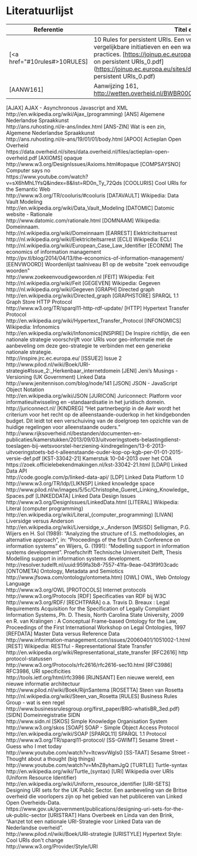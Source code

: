 # Literatuurlijst
| Referentie | Titel en Locatie |
|------------|------------------|
|[<a href="#10rules#></a>10RULES]|10 Rules for persistent URIs. Een veelomvattend rapport van de EU met vergelijkbare initiatieven en een waardevol overzicht van de laatste best-practices. [https://joinup.ec.europa.eu/sites/default/files/D7.1.3 - Study on persistent URIs_0.pdf](https://joinup.ec.europa.eu/sites/default/files/D7.1.3 - Study on persistent URIs_0.pdf)|
|[AANW161]|Aanwijzing 161, http://wetten.overheid.nl/BWBR0005730/Hoofdstuk4/411/Aanwijzing161|

<tr><td>[AJAX]</td><td>
                AJAX - Asynchronous Javascript and XML<br>
                http://en.wikipedia.org/wiki/Ajax_(programming)</td></tr>
<tr><td>[ANS]</td><td>
                Algemene Nederlandse Spraakkunst<br>
                http://ans.ruhosting.nl/e-ans/index.html</td></tr>
<tr><td>[ANS-ZIN]</td><td>
                Wat is een zin, Algemene Nederlandse Spraakkunst<br>
                http://ans.ruhosting.nl/e-ans/19/01/01/body.html</td></tr>
<tr><td>[APOO]</td><td>
                Actieplan Open Overheid<br>
                https://data.overheid.nl/sites/data.overheid.nl/files/actieplan-open-overheid.pdf</td></tr>
<tr><td>[AXIOMS]</td><td>
                opaque<br> http://www.w3.org/DesignIssues/Axioms.html#opaque</td></tr>
<tr><td>[COMPSAYSNO]</td><td>
                Computer says no<br>
                https://www.youtube.com/watch?v=sX6hMhL1YsQ&amp;index=8&amp;list=RD0n_Ty_72Qds</td></tr>
<tr><td>[COOLURIS]</td><td>
                Cool URIs for the Semantic Web<br>
                http://www.w3.org/TR/cooluris/#cooluris</td></tr>
<tr><td>[DATAVAULT]</td><td>
                Wikipedia: Data Vault Modeling<br>
                http://en.wikipedia.org/wiki/Data_Vault_Modeling</td></tr>
<tr><td>[DATOMIC]</td><td>
                Datomic website - Rationale<br>
                http://www.datomic.com/rationale.html</td></tr>
<tr><td>[DOMNAAM]</td><td>
                Wikipedia: Domeinnaam.<br>
                http://nl.wikipedia.org/wiki/Domeinnaam</td></tr>
<tr><td>[EARREST]</td><td>
                Elektriciteitsarrest<br>
                http://nl.wikipedia.org/wiki/Elektriciteitsarrest</td></tr>
<tr><td>[ECLI]</td><td>
                Wikipedia: ECLI<br>
                http://nl.wikipedia.org/wiki/European_Case_Law_Identifier</td></tr>
<tr><td>[ECONIM]</td><td>
                The economics of information management<br>
                http://pv.tl/blog/2014/04/13/the-economics-of-information-management/</td></tr>
<tr><td>[EENVWOORD]</td><td>
                Woordenlijst taalniveau B1 op de website "zoek eenvoudige
                woorden"<br> http://www.zoekeenvoudigewoorden.nl</td></tr>
<tr><td>[FEIT]</td><td>
                Wikipedia: Feit<br> http://nl.wikipedia.org/wiki/Feit </td></tr>
<tr><td>[GEGEVEN]</td><td>
                Wikipedia: Gegeven<br> http://nl.wikipedia.org/wiki/Gegeven</td></tr>
<tr><td>[GRAPH]</td><td>
                Directed graph<br> http://en.wikipedia.org/wiki/Directed_graph</td></tr>
<tr><td>[GRAPHSTORE]</td><td> SPARQL
                1.1 Graph Store HTTP Protocol<br>
                http://www.w3.org/TR/sparql11-http-rdf-update/</td></tr>
<tr><td>[HTTP]</td><td>
                Hypertext Transfer Protocol<br>
                http://en.wikipedia.org/wiki/Hypertext_Transfer_Protocol</td></tr>
<tr><td>[INFONOMICS]</td><td>
                Wikipedia: Infonomics<br>
                http://en.wikipedia.org/wiki/Infonomics</td></tr><tr><td>[INSPIRE]</td><td> De
                Inspire richtlijn, die een nationale strategie voorschrijft voor
                URIs voor geo-informatie met de aanbeveling om deze
                geo-strategie te verbinden met een generieke nationale
                strategie.<br> http://inspire.jrc.ec.europa.eu/</td></tr>
<tr><td>[ISSUE2]</td><td> Issue
                2<br>
                http://www.pilod.nl/wiki/Boek/URI-strategie#Issue_2:_Herkenbaar_internetdomein</td></tr>
<tr><td>[JENI]</td><td>
                Jeni’s Musings - Versioning (UK Government) Linked Data<br>
                http://www.jenitennison.com/blog/node/141</td></tr>
<tr><td>[JSON]</td><td> JSON
                - JavaScript Object Notation<br>
                http://en.wikipedia.org/wiki/JSON</td></tr>
<tr><td>[JURICON]</td><td>
                Juriconnect: Platform voor informatieuitwisseling en
                –standaardisatie in het juridisch domein.<br>
                http://juriconnect.nl/</td></tr>
<tr><td>[KINDREG]</td><td> “Het
                partnerbegrip in de Awir wordt het criterium voor het recht op
                de alleenstaande-ouderkop in het kindgebonden budget. Dit leidt
                tot een verschuiving van de doelgroep ten opzichte van de
                huidige regelingen voor alleenstaande ouders.”<br>
                http://www.rijksoverheid.nl/bestanden/documenten-en-publicaties/kamerstukken/2013/09/03/uitvoeringstoets-belastingdienst-toeslagen-bij-wetsvoorstel-herziening-kindregelingen/13-6-2013-uitvoeringstoets-bd-t-alleenstaande-ouder-kop-op-kgb-per-01-01-2015-versie-def.pdf</td></tr>
<tr><td>[KST-33042-21]</td><td>
                Kamerstuk 10-04-2013 over het COA<br>
                https://zoek.officielebekendmakingen.nl/kst-33042-21.html</td></tr>
<tr><td>[LDAPI]</td><td>
                Linked Data API<br> http://code.google.com/p/linked-data-api/</td></tr>
<tr><td>[LDP]</td><td>
                Linked Data Platform 1.0<br> http://www.w3.org/TR/ldp/</td></tr><tr><td>[LIKNSP]</td><td>
                Linked knowledge space<br>
                http://www.pilod.nl/w/images/5/5c/Christophe_Gueret_Linking_Knowledge_Spaces.pdf</td></tr>
<tr><td>[LINKEDDATA]</td><td>
                Linked Data Design Issues<br>
                http://www.w3.org/DesignIssues/LinkedData.html</td></tr>
<tr><td>[LITERAL]</td><td>
                Wikipedia: Literal (computer programming)<br>
                http://en.wikipedia.org/wiki/Literal_(computer_programming)</td></tr>
<tr><td>[LIVAN]</td><td>
                Liversidge versus Anderson<br>
                http://en.wikipedia.org/wiki/Liversidge_v._Anderson</td></tr>
<tr><td>[MSISD]</td><td>
                Selligman, P.G. Wijers en H. Sol (1989): “Analyzing the
                structure of I.S. methodologies, an alternative approach”, in:
                “Proceedings of the first Dutch Conference on information
                systems” en Wijers, G. (1991): “Modelling support in information
                systems development”. Proefschrift Technische Universiteit
                Delft, Thesis Modelling support in information systems
                development.<br>
                http://resolver.tudelft.nl/uuid:959fa3b8-7557-41fa-9eae-043f9f03cadc</td></tr>
<tr><td>[ONTOMETA]</td><td>
                Ontology, Metadata and Semiotics<br>
                http://www.jfsowa.com/ontology/ontometa.htm)</td></tr>
<tr><td>[OWL]</td><td>
                OWL, Web Ontology Language<br> http://www.w3.org/OWL</td></tr>
<tr><td>[PROTOCOLS]</td><td>
                Internet protocols<br> http://www.w3.org/Protocols</td></tr>
<tr><td>[RDF]</td><td>
                Specificaties van RDF bij W3C<br> http://www.w3.org/RDF/</td></tr>
<tr><td>[RECHTPARA]</td><td>
                o.a. Travis D. Breaux : Legal Requirements Acquisition for the
                Specification of Legally Compliant Information Systems,.Ph. D.
                Thesis, North Carolina State University, 2009 en R. van
                Kralingen : A Conceptual Frame-based Ontology for the Law,
                Proceedings of the First International Workshop on Legal
                Ontologies, 1997</td></tr>
<tr><td>[REFDATA]</td><td> Master
                Data versus Reference Data<br>
                http://www.information-management.com/issues/20060401/1051002-1.html</td></tr>
<tr><td>[REST]</td><td>
                Wikipedia: RESTful - Representational State Transfer<br>
                http://en.wikipedia.org/wiki/Representational_state_transfer</td></tr>
<tr><td>[RFC2616]</td><td> http
                protocol-statussen<br>
                http://www.w3.org/Protocols/rfc2616/rfc2616-sec10.html</td></tr>
<tr><td>[RFC3986]</td><td> RFC3986,
                URI specificities<br> http://tools.ietf.org/html/rfc3986</td></tr>
<tr><td>[RIJNSANT]</td><td> Een
                nieuwe wereld, een nieuwe informatie architectuur<br>
                http://www.pilod.nl/wiki/Boek/RijnSantema</td></tr>
<tr><td>[ROSETTA]</td><td> Steen
                van Rosetta<br> http://nl.wikipedia.org/wiki/Steen_van_Rosetta</td></tr>
<tr><td>[RULES]</td><td>
                Business Rules Group - wat is een regel<br>
                http://www.businessrulesgroup.org/first_paper/BRG-whatisBR_3ed.pdf)</td></tr>
<tr><td>[SIDN]</td><td>
                Domeinregistratie SIDN<br> http://www.sidn.nl</td></tr>
<tr><td>[SKOS]</td><td>
                Simple Knowledge Organisation System<br> http://www.w3.org/skos</td></tr>
<tr><td>[SOAP]</td><td> SOAP
                - Simple Object Access Protocol<br>
                http://en.wikipedia.org/wiki/SOAP</td></tr>
<tr><td>[SPARQL11]</td><td> SPARQL
                1.1 Protocol<br> http://www.w3.org/TR/sparql11-protocol/</td></tr>
<tr><td>[SS-GWIMT]</td><td> Sesame
                Street - Guess who I met today<br>
                http://www.youtube.com/watch?v=ItcwsvWgIs0</td></tr>
<tr><td>[SS-TAAT]</td><td> Sesame
                Street - Thought about a thought (big things)<br>
                http://www.youtube.com/watch?v=MnZ8yhamJgQ</td></tr>
<tr><td>[TURTLE]</td><td>
                Turtle-syntax<br> http://en.wikipedia.org/wiki/Turtle_(syntax)</td></tr>
<tr><td>[URI]</td><td>
                Wikipedia over URIs (Uniform Resource Identifier)<br>
                http://en.wikipedia.org/wiki/Uniform_resource_identifier</td></tr>
<tr><td>[URI-SETS]</td><td>
                Designing URI sets for the UK Public Sector. Een aanbeveling van
                de Britse overheid die voorlopers zijn op het gebied van het
                publiceren van Linked Open Overheids-Data.<br>
                https://www.gov.uk/government/publications/designing-uri-sets-for-the-uk-public-sector</td></tr>
<tr><td>[URISTRAT]</td><td> Hans
                Overbeek en Linda van den Brink, “Aanzet tot een nationale
                URI-Strategie voor Linked Data van de Nederlandse overheid”.
                <br> http://www.pilod.nl/wiki/Boek/URI-strategie</td></tr>
<tr><td>[URISTYLE]</td><td>
                Hypertext Style: Cool URIs don't change<br>
                http://www.w3.org/Provider/Style/URI</td></tr></table>
</body></html>

